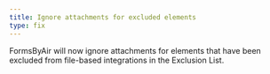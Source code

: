 ```yaml
---
title: Ignore attachments for excluded elements
type: fix
---
```


FormsByAir will now ignore attachments for elements that have been excluded from file-based integrations in the Exclusion List.